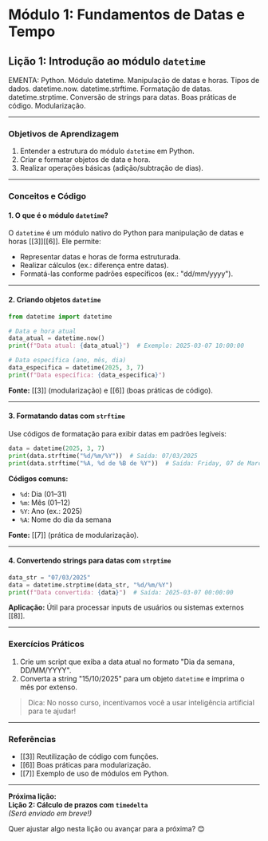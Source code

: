 
# **Módulo 1: Fundamentos de Datas e Tempo**  

## **Lição 1: Introdução ao módulo `datetime`**  


EMENTA: Python. Módulo datetime.  Manipulação de datas e horas. Tipos de dados. datetime.now. datetime.strftime. Formatação de datas. datetime.strptime. Conversão de strings para datas. Boas práticas de código. Modularização.

---

### **Objetivos de Aprendizagem**  
1. Entender a estrutura do módulo `datetime` em Python.  
2. Criar e formatar objetos de data e hora.  
3. Realizar operações básicas (adição/subtração de dias).  

---

### **Conceitos e Código**  

#### **1. O que é o módulo `datetime`?**  
O `datetime` é um módulo nativo do Python para manipulação de datas e horas [[3]][[6]]. Ele permite:  
- Representar datas e horas de forma estruturada.  
- Realizar cálculos (ex.: diferença entre datas).  
- Formatá-las conforme padrões específicos (ex.: "dd/mm/yyyy").  

---

#### **2. Criando objetos `datetime`**  
```python
from datetime import datetime

# Data e hora atual
data_atual = datetime.now()
print(f"Data atual: {data_atual}")  # Exemplo: 2025-03-07 10:00:00

# Data específica (ano, mês, dia)
data_especifica = datetime(2025, 3, 7)
print(f"Data específica: {data_especifica}")
```
**Fonte:** [[3]] (modularização) e [[6]] (boas práticas de código).  

---

#### **3. Formatando datas com `strftime`**  

Use códigos de formatação para exibir datas em padrões legíveis:  
```python
data = datetime(2025, 3, 7)
print(data.strftime("%d/%m/%Y"))  # Saída: 07/03/2025
print(data.strftime("%A, %d de %B de %Y"))  # Saída: Friday, 07 de March de 2025
```  
**Códigos comuns:**  
- `%d`: Dia (01–31)  
- `%m`: Mês (01–12)  
- `%Y`: Ano (ex.: 2025)  
- `%A`: Nome do dia da semana  

**Fonte:** [[7]] (prática de modularização).  

---

#### **4. Convertendo strings para datas com `strptime`**  

```python
data_str = "07/03/2025"
data = datetime.strptime(data_str, "%d/%m/%Y")
print(f"Data convertida: {data}")  # Saída: 2025-03-07 00:00:00
```  
**Aplicação:** Útil para processar inputs de usuários ou sistemas externos [[8]].  

---

### **Exercícios Práticos**  
1. Crie um script que exiba a data atual no formato "Dia da semana, DD/MM/YYYY".  
2. Converta a string "15/10/2025" para um objeto `datetime` e imprima o mês por extenso.  

> Dica: No nosso curso, incentivamos você a usar inteligência artificial para te ajudar!


---

### **Referências**  
- [[3]] Reutilização de código com funções.  
- [[6]] Boas práticas para modularização.  
- [[7]] Exemplo de uso de módulos em Python.  

---

**Próxima lição:**  
**Lição 2: Cálculo de prazos com `timedelta`**  
*(Será enviado em breve!)*  

Quer ajustar algo nesta lição ou avançar para a próxima? 😊